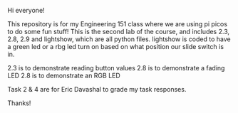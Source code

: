 Hi everyone!

This repository is for my Engineering 151 class where we are using pi picos to do some fun stuff! This is the second lab of the course, and includes 2.3, 2.8, 2.9 and lightshow, which are all python files. lightshow is coded to have a green led or a rbg led turn on based on what position our slide switch is in. 

2.3 is to demonstrate reading button values
2.8 is to demonstrate a fading LED
2.8 is to demonstrate an RGB LED

Task 2 & 4 are for Eric Davashal to grade my task responses.

Thanks!
